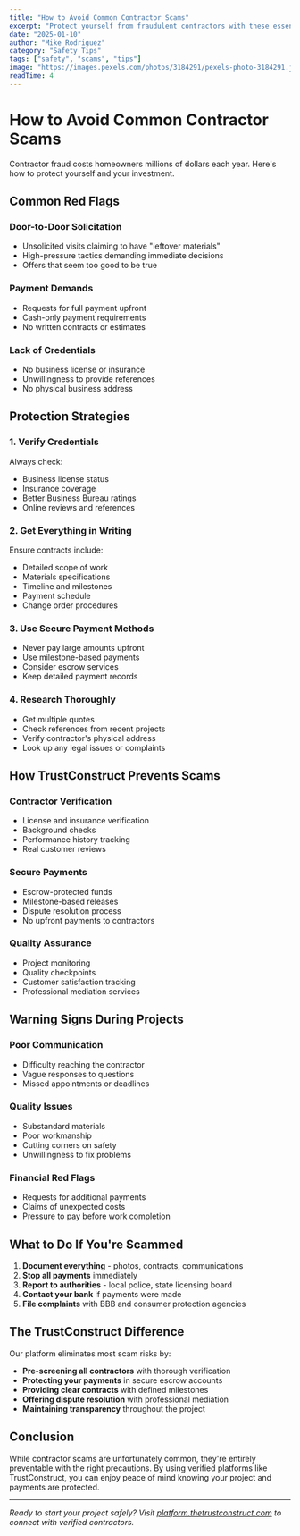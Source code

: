 ```yaml
---
title: "How to Avoid Common Contractor Scams"
excerpt: "Protect yourself from fraudulent contractors with these essential tips. Learn the warning signs and how TrustConstruct helps prevent scams."
date: "2025-01-10"
author: "Mike Rodriguez"
category: "Safety Tips"
tags: ["safety", "scams", "tips"]
image: "https://images.pexels.com/photos/3184291/pexels-photo-3184291.jpeg?auto=compress&cs=tinysrgb&w=600"
readTime: 4
---
```


# How to Avoid Common Contractor Scams

Contractor fraud costs homeowners millions of dollars each year. Here's how to protect yourself and your investment.

## Common Red Flags

### Door-to-Door Solicitation
- Unsolicited visits claiming to have "leftover materials"
- High-pressure tactics demanding immediate decisions
- Offers that seem too good to be true

### Payment Demands
- Requests for full payment upfront
- Cash-only payment requirements
- No written contracts or estimates

### Lack of Credentials
- No business license or insurance
- Unwillingness to provide references
- No physical business address

## Protection Strategies

### 1. Verify Credentials
Always check:
- Business license status
- Insurance coverage
- Better Business Bureau ratings
- Online reviews and references

### 2. Get Everything in Writing
Ensure contracts include:
- Detailed scope of work
- Materials specifications
- Timeline and milestones
- Payment schedule
- Change order procedures

### 3. Use Secure Payment Methods
- Never pay large amounts upfront
- Use milestone-based payments
- Consider escrow services
- Keep detailed payment records

### 4. Research Thoroughly
- Get multiple quotes
- Check references from recent projects
- Verify contractor's physical address
- Look up any legal issues or complaints

## How TrustConstruct Prevents Scams

### Contractor Verification
- License and insurance verification
- Background checks
- Performance history tracking
- Real customer reviews

### Secure Payments
- Escrow-protected funds
- Milestone-based releases
- Dispute resolution process
- No upfront payments to contractors

### Quality Assurance
- Project monitoring
- Quality checkpoints
- Customer satisfaction tracking
- Professional mediation services

## Warning Signs During Projects

### Poor Communication
- Difficulty reaching the contractor
- Vague responses to questions
- Missed appointments or deadlines

### Quality Issues
- Substandard materials
- Poor workmanship
- Cutting corners on safety
- Unwillingness to fix problems

### Financial Red Flags
- Requests for additional payments
- Claims of unexpected costs
- Pressure to pay before work completion

## What to Do If You're Scammed

1. **Document everything** - photos, contracts, communications
2. **Stop all payments** immediately
3. **Report to authorities** - local police, state licensing board
4. **Contact your bank** if payments were made
5. **File complaints** with BBB and consumer protection agencies

## The TrustConstruct Difference

Our platform eliminates most scam risks by:

- **Pre-screening all contractors** with thorough verification
- **Protecting your payments** in secure escrow accounts
- **Providing clear contracts** with defined milestones
- **Offering dispute resolution** with professional mediation
- **Maintaining transparency** throughout the project

## Conclusion

While contractor scams are unfortunately common, they're entirely preventable with the right precautions. By using verified platforms like TrustConstruct, you can enjoy peace of mind knowing your project and payments are protected.

---

*Ready to start your project safely? Visit [platform.thetrustconstruct.com](https://platform.thetrustconstruct.com) to connect with verified contractors.*